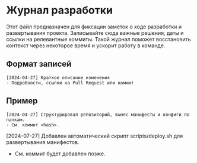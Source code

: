 # Журнал разработки

Этот файл предназначен для фиксации заметок о ходе разработки и развертывания проекта. Записывайте сюда важные решения, даты и ссылки на релевантные коммиты. Такой журнал поможет восстановить контекст через некоторое время и ускорит работу в команде.

## Формат записей

```
[2024-04-27] Краткое описание изменения
- Подробности, ссылки на Pull Request или коммит
```

## Пример

```
[2024-04-27] Структурировал репозиторий, вынес манифесты и конфиги по папкам.
- См. коммит <hash>.
```

[2024-07-27] Добавлен автоматический скрипт scripts/deploy.sh для развертывания манифестов.
- См. коммит будет добавлен позже.
